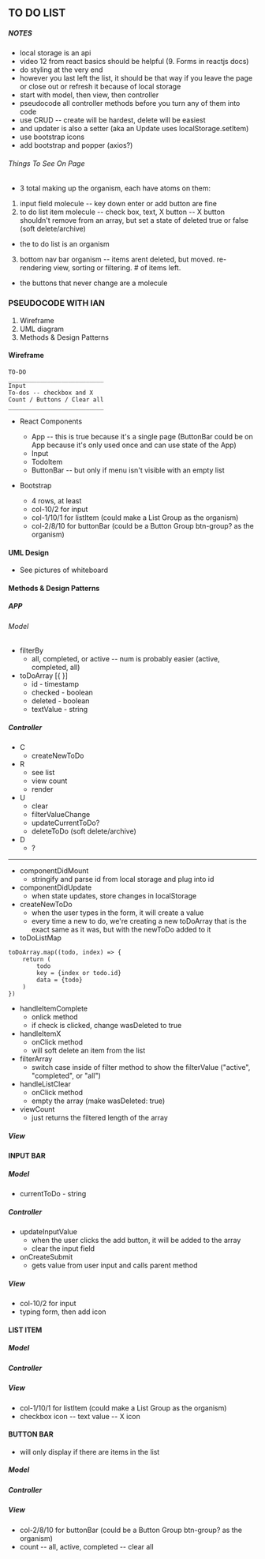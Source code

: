 ## TO DO LIST

##### NOTES

-   local storage is an api
-   video 12 from react basics should be helpful (9. Forms in reactjs docs)
-   do styling at the very end
-   however you last left the list, it should be that way if you leave the page or close out or refresh it because of local storage
-   start with model, then view, then controller
-   pseudocode all controller methods before you turn any of them into code
-   use CRUD -- create will be hardest, delete will be easiest
-   and updater is also a setter (aka an Update uses localStorage.setItem)
-   use bootstrap icons
-   add bootstrap and popper (axios?)

###### Things To See On Page

-   3 total making up the organism, each have atoms on them:

1. input field molecule -- key down enter or add button are fine
2. to do list item molecule -- check box, text, X button -- X button shouldn't remove from an array, but set a state of deleted true or false (soft delete/archive)

-   the to do list is an organism

3. bottom nav bar organism -- items arent deleted, but moved. re-rendering view, sorting or filtering. # of items left.

-   the buttons that never change are a molecule

### PSEUDOCODE WITH IAN

1. Wireframe
2. UML diagram
3. Methods & Design Patterns

#### Wireframe

```
TO-DO
___________________________
Input
To-dos -- checkbox and X
Count / Buttons / Clear all
___________________________
```

-   React Components

    -   App -- this is true because it's a single page (ButtonBar could be on App because it's only used once and can use state of the App)
    -   Input
    -   TodoItem
    -   ButtonBar -- but only if menu isn't visible with an empty list

-   Bootstrap
    -   4 rows, at least
    -   col-10/2 for input
    -   col-1/10/1 for listItem (could make a List Group as the organism)
    -   col-2/8/10 for buttonBar (could be a Button Group btn-group? as the organism)

#### UML Design

-   See pictures of whiteboard

#### Methods & Design Patterns

##### APP

###### Model

-   filterBy
    -   all, completed, or active -- num is probably easier (active, completed, all)
-   toDoArray [{ }]
    -   id - timestamp
    -   checked - boolean
    -   deleted - boolean
    -   textValue - string

##### Controller

-   C
    -   createNewToDo
-   R
    -   see list
    -   view count
    -   render
-   U
    -   clear
    -   filterValueChange
    -   updateCurrentToDo?
    -   deleteToDo (soft delete/archive)
-   D
    -   ?

---

-   componentDidMount
    -   stringify and parse id from local storage and plug into id
-   componentDidUpdate
    -   when state updates, store changes in localStorage
-   createNewToDo
    -   when the user types in the form, it will create a value
    -   every time a new to do, we're creating a new toDoArray that is the exact same as it was, but with the newToDo added to it
-   toDoListMap

```
toDoArray.map((todo, index) => {
    return (
        todo
        key = {index or todo.id}
        data = {todo}
    )
})
```

-   handleItemComplete
    -   onlick method
    -   if check is clicked, change wasDeleted to true
-   handleItemX
    -   onClick method
    -   will soft delete an item from the list
-   filterArray
    -   switch case inside of filter method to show the filterValue ("active", "completed", or "all")
-   handleListClear
    -   onClick method
    -   empty the array (make wasDeleted: true)
-   viewCount
    -   just returns the filtered length of the array

##### View

#### INPUT BAR

##### Model

-   currentToDo - string

##### Controller

-   updateInputValue
    -   when the user clicks the add button, it will be added to the array
    -   clear the input field
-   onCreateSubmit
    -   gets value from user input and calls parent method

##### View

-   col-10/2 for input
-   typing form, then add icon

#### LIST ITEM

##### Model

##### Controller

##### View

-   col-1/10/1 for listItem (could make a List Group as the organism)
-   checkbox icon -- text value -- X icon

#### BUTTON BAR

-   will only display if there are items in the list

##### Model

##### Controller

##### View

-   col-2/8/10 for buttonBar (could be a Button Group btn-group? as the organism)
-   count -- all, active, completed -- clear all
